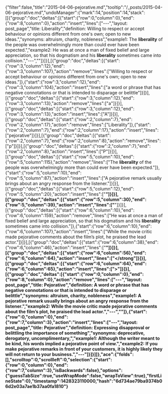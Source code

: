 {"filter":false,"title":"2015-04-06-pejorative.md","tooltip":"/_posts/2015-04-06-pejorative.md","undoManager":{"mark":14,"position":14,"stack":[[{"group":"doc","deltas":[{"start":{"row":0,"column":0},"end":{"row":8,"column":0},"action":"insert","lines":["---","layout: post_page","title: Liberality","definition: Willing to respect or accept behaviour or opinions different from one's own; open to new ideas.","synonyms:  altruism, charity, nobleness","example1: The <strong>liberality</strong> of the people was overwhelmingly more than could ever have been expected.","example2: He was at once a man of fixed belief and large appreciation, so that his dogmatism and his <strong>liberality</strong> sometimes came into collision.","---",""]}]}],[{"group":"doc","deltas":[{"start":{"row":3,"column":12},"end":{"row":3,"column":107},"action":"remove","lines":["Willing to respect or accept behaviour or opinions different from one's own; open to new ideas."]},{"start":{"row":3,"column":12},"end":{"row":3,"column":104},"action":"insert","lines":["a word or phrase that has negative connotations or that is intended to disparage or belittle"]}]}],[{"group":"doc","deltas":[{"start":{"row":3,"column":12},"end":{"row":3,"column":13},"action":"remove","lines":["a"]}]}],[{"group":"doc","deltas":[{"start":{"row":3,"column":12},"end":{"row":3,"column":13},"action":"insert","lines":["A"]}]}],[{"group":"doc","deltas":[{"start":{"row":2,"column":7},"end":{"row":2,"column":17},"action":"remove","lines":["Liberality"]},{"start":{"row":2,"column":7},"end":{"row":2,"column":17},"action":"insert","lines":["pejorative"]}]}],[{"group":"doc","deltas":[{"start":{"row":2,"column":7},"end":{"row":2,"column":8},"action":"remove","lines":["p"]}]}],[{"group":"doc","deltas":[{"start":{"row":2,"column":7},"end":{"row":2,"column":8},"action":"insert","lines":["P"]}]}],[{"group":"doc","deltas":[{"start":{"row":5,"column":10},"end":{"row":5,"column":115},"action":"remove","lines":["The <strong>liberality</strong> of the people was overwhelmingly more than could ever have been expected."]},{"start":{"row":5,"column":10},"end":{"row":5,"column":87},"action":"insert","lines":["A pejorative remark usually brings about an angry response from the listener."]}]}],[{"group":"doc","deltas":[{"start":{"row":5,"column":12},"end":{"row":5,"column":20},"action":"insert","lines":["<strong>"]}]}],[{"group":"doc","deltas":[{"start":{"row":5,"column":30},"end":{"row":5,"column":39},"action":"insert","lines":["</strong>"]}]}],[{"group":"doc","deltas":[{"start":{"row":6,"column":10},"end":{"row":6,"column":159},"action":"remove","lines":["He was at once a man of fixed belief and large appreciation, so that his dogmatism and his <strong>liberality</strong> sometimes came into collision."]},{"start":{"row":6,"column":10},"end":{"row":6,"column":107},"action":"insert","lines":["While the movie critic made pejorative comments about the film’s plot, he praised the lead actor."]}]}],[{"group":"doc","deltas":[{"start":{"row":6,"column":38},"end":{"row":6,"column":46},"action":"insert","lines":["<strong>"]}]}],[{"group":"doc","deltas":[{"start":{"row":6,"column":56},"end":{"row":6,"column":64},"action":"insert","lines":["</strong"]}]}],[{"group":"doc","deltas":[{"start":{"row":6,"column":64},"end":{"row":6,"column":65},"action":"insert","lines":[">"]}]}],[{"group":"doc","deltas":[{"start":{"row":0,"column":0},"end":{"row":8,"column":0},"action":"remove","lines":["---","layout: post_page","title: Pejorative","definition: A word or phrase that has negative connotations or that is intended to disparage or belittle","synonyms:  altruism, charity, nobleness","example1: A <strong>pejorative</strong> remark usually brings about an angry response from the listener.","example2: While the movie critic made <strong>pejorative</strong> comments about the film’s plot, he praised the lead actor.","---",""]},{"start":{"row":0,"column":0},"end":{"row":7,"column":3},"action":"insert","lines":["---","layout: post_page","title: Pejorative","definition: Expressing disapproval or belittling the importance of something","synonyms:  deprecative, derogatory, uncomplimentary,","example1: Although the writer meant to be kind, his words implied a <strong>pejorative</strong> point of view.","example2: If you make <strong>pejorative</strong> remarks in front of your customers, it is highly likely they will not return to your business.","---"]}]}]]},"ace":{"folds":[],"scrolltop":0,"scrollleft":0,"selection":{"start":{"row":0,"column":0},"end":{"row":7,"column":3},"isBackwards":false},"options":{"guessTabSize":true,"useWrapMode":false,"wrapToView":true},"firstLineState":0},"timestamp":1428323110000,"hash":"6d734ae79ba9374b06d2e03a7ae1b37aa0fa1810"}